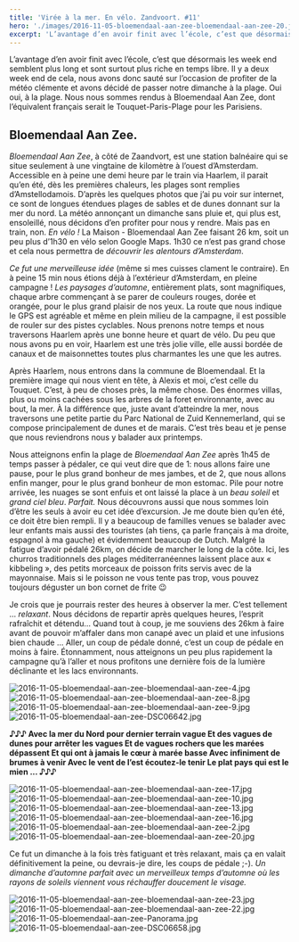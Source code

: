 ```yaml
---
title: 'Virée à la mer. En vélo. Zandvoort. #11'
hero: './images/2016-11-05-bloemendaal-aan-zee-bloemendaal-aan-zee-20.jpg'
excerpt: 'L’avantage d’en avoir finit avec l’école, c’est que désormais les week end semblent plus long et sont surtout plus riche en temps libre. Il y a deux week end de cela, nous avons donc sauté sur l’occasion de profiter de la météo clémente et avons décidé de passer notre dimanche à la plage. Oui oui,'
---
```


L’avantage d’en avoir finit avec l’école, c’est que désormais les week end semblent plus long et sont surtout plus riche en temps libre. Il y a deux week end de cela, nous avons donc sauté sur l’occasion de profiter de la météo clémente et avons décidé de passer notre dimanche à la plage. Oui oui, à la plage. Nous nous sommes rendus à Bloemendaal Aan Zee, dont l’équivalent français serait le Touquet-Paris-Plage pour les Parisiens.

## Bloemendaal Aan Zee.

_Bloemendaal Aan Zee_, à côté de Zaandvort, est une station balnéaire qui se situe seulement à une vingtaine de kilomètre à l’ouest d’Amsterdam. Accessible en à peine une demi heure par le train via Haarlem, il parait qu’en été, dès les premières chaleurs, les plages sont remplies d’Amstellodamois. D’après les quelques photos que j’ai pu voir sur internet, ce sont de longues étendues plages de sables et de dunes donnant sur la mer du nord. La météo annonçant un dimanche sans pluie et, qui plus est, ensoleillé, nous décidons d’en profiter pour nous y rendre. Mais pas en train, non. _En vélo !_ La Maison - Bloemendaal Aan Zee faisant 26 km, soit un peu plus d’1h30 en vélo selon Google Maps. 1h30 ce n’est pas grand chose et cela nous permettra de _découvrir les alentours d’Amsterdam_.

_Ce fut une merveilleuse idée_ (même si mes cuisses clament le contraire). En à peine 15 min nous étions déjà à l’extérieur d’Amsterdam, en pleine campagne ! _Les paysages d’automne_, entièrement plats, sont magnifiques, chaque arbre commençant à se parer de couleurs rouges, dorée et orangée, pour le plus grand plaisir de nos yeux. La route que nous indique le GPS est agréable et même en plein milieu de la campagne, il est possible de rouler sur des pistes cyclables. Nous prenons notre temps et nous traversons Haarlem après une bonne heure et quart de vélo. Du peu que nous avons pu en voir, Haarlem est une très jolie ville, elle aussi bordée de canaux et de maisonnettes toutes plus charmantes les une que les autres.

Après Haarlem, nous entrons dans la commune de Bloemendaal. Et la première image qui nous vient en tête, à Alexis et moi, c’est celle du Touquet. C’est, à peu de choses près, la même chose. Des énormes villas, plus ou moins cachées sous les arbres de la foret environnante, avec au bout, la mer. À la différence que, juste avant d’atteindre la mer, nous traversons une petite partie du Parc National de Zuid Kennemerland, qui se compose principalement de dunes et de marais. C’est très beau et je pense que nous reviendrons nous y balader aux printemps.

Nous atteignons enfin la plage de _Bloemendaal Aan Zee_ après 1h45 de temps passer à pédaler, ce qui veut dire que de 1: nous allons faire une pause, pour le plus grand bonheur de mes jambes, et de 2, que nous allons enfin manger, pour le plus grand bonheur de mon estomac. Pile pour notre arrivée, les nuages se sont enfuis et ont laissé la place à un _beau soleil_ et _grand ciel bleu_. _Parfait._ Nous découvrons aussi que nous sommes loin d’être les seuls à avoir eu cet idée d’excursion. Je me doute bien qu’en été, ce doit être bien rempli. Il y a beaucoup de familles venues se balader avec leur enfants mais aussi des touristes (ah tiens, ça parle français à ma droite, espagnol à ma gauche) et évidemment beaucoup de Dutch. Malgré la fatigue d’avoir pédalé 26km, on décide de marcher le long de la côte. Ici, les churros traditionnels des plages méditerranéennes laissent place aux « kibbeling », des petits morceaux de poisson frits servis avec de la mayonnaise. Mais si le poisson ne vous tente pas trop, vous pouvez toujours déguster un bon cornet de frite 😉

Je crois que je pourrais rester des heures à observer la mer. C’est tellement ... _relaxant_. Nous décidons de repartir après quelques heures, l’esprit rafraîchit et détendu... Quand tout à coup, je me souviens des 26km à faire avant de pouvoir m’affaler dans mon canapé avec un plaid et une infusions bien chaude ... Aller, un coup de pédale donné, c’est un coup de pédale en moins à faire. Étonnamment, nous atteignons un peu plus rapidement la campagne qu’à l’aller et nous profitons une dernière fois de la lumière déclinante et les lacs environnants.

<gallery>
<img alt="2016-11-05-bloemendaal-aan-zee-bloemendaal-aan-zee-4.jpg" src="./images/2016-11-05-bloemendaal-aan-zee-bloemendaal-aan-zee-4.jpg">
<img alt="2016-11-05-bloemendaal-aan-zee-bloemendaal-aan-zee-8.jpg" src="./images/2016-11-05-bloemendaal-aan-zee-bloemendaal-aan-zee-8.jpg">
<img alt="2016-11-05-bloemendaal-aan-zee-bloemendaal-aan-zee-9.jpg" src="./images/2016-11-05-bloemendaal-aan-zee-bloemendaal-aan-zee-9.jpg">
<img alt="2016-11-05-bloemendaal-aan-zee-DSC06642.jpg" src="./images/2016-11-05-bloemendaal-aan-zee-DSC06642.jpg">
</gallery>

**♪♪♪
Avec la mer du Nord pour dernier terrain vague
Et des vagues de dunes pour arrêter les vagues
Et de vagues rochers que les marées dépassent
Et qui ont à jamais le cœur à marée basse
Avec infiniment de brumes à venir
Avec le vent de l’est écoutez-le tenir
Le plat pays qui est le mien ...
♪♪♪**

<gallery>
<img alt="2016-11-05-bloemendaal-aan-zee-bloemendaal-aan-zee-17.jpg" src="./images/2016-11-05-bloemendaal-aan-zee-bloemendaal-aan-zee-17.jpg">
<img alt="2016-11-05-bloemendaal-aan-zee-bloemendaal-aan-zee-10.jpg" src="./images/2016-11-05-bloemendaal-aan-zee-bloemendaal-aan-zee-10.jpg">
<img alt="2016-11-05-bloemendaal-aan-zee-bloemendaal-aan-zee-13.jpg" src="./images/2016-11-05-bloemendaal-aan-zee-bloemendaal-aan-zee-13.jpg">
<img alt="2016-11-05-bloemendaal-aan-zee-bloemendaal-aan-zee-16.jpg" src="./images/2016-11-05-bloemendaal-aan-zee-bloemendaal-aan-zee-16.jpg">
<img alt="2016-11-05-bloemendaal-aan-zee-bloemendaal-aan-zee-2.jpg" src="./images/2016-11-05-bloemendaal-aan-zee-bloemendaal-aan-zee-2.jpg">
<img alt="2016-11-05-bloemendaal-aan-zee-bloemendaal-aan-zee-20.jpg" src="./images/2016-11-05-bloemendaal-aan-zee-bloemendaal-aan-zee-20.jpg">
</gallery>

Ce fut un dimanche à la fois très fatiguant et très relaxant, mais ça en valait définitivement la peine, ou devrais-je dire, les coups de pédale ;-).
_Un dimanche d’automne parfait avec un merveilleux temps d’automne où les rayons de soleils viennent vous réchauffer doucement le visage._

<gallery>
<img alt="2016-11-05-bloemendaal-aan-zee-bloemendaal-aan-zee-23.jpg" src="./images/2016-11-05-bloemendaal-aan-zee-bloemendaal-aan-zee-23.jpg">
<img alt="2016-11-05-bloemendaal-aan-zee-bloemendaal-aan-zee-22.jpg" src="./images/2016-11-05-bloemendaal-aan-zee-bloemendaal-aan-zee-22.jpg">
<img alt="2016-11-05-bloemendaal-aan-zee-Panorama.jpg" src="./images/2016-11-05-bloemendaal-aan-zee-Panorama.jpg">
<img alt="2016-11-05-bloemendaal-aan-zee-DSC06658.jpg" src="./images/2016-11-05-bloemendaal-aan-zee-DSC06658.jpg">
</gallery>
